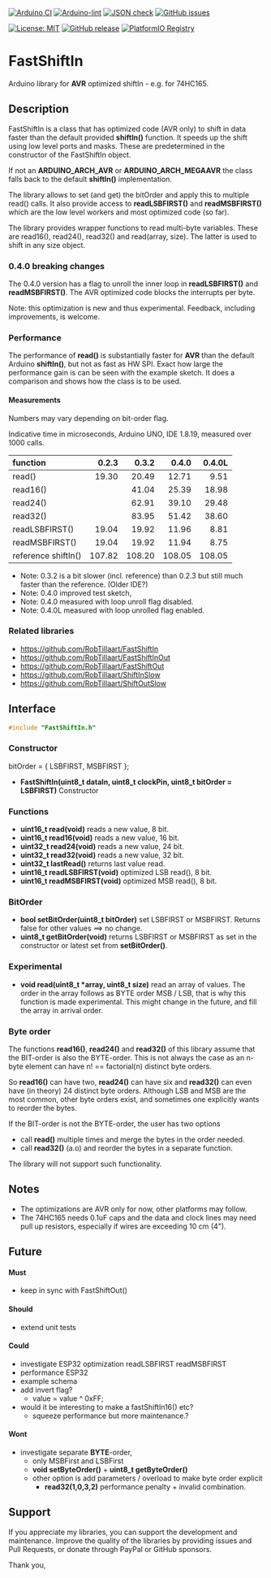 
[![Arduino CI](https://github.com/RobTillaart/FastShiftIn/workflows/Arduino%20CI/badge.svg)](https://github.com/marketplace/actions/arduino_ci)
[![Arduino-lint](https://github.com/RobTillaart/FastShiftIn/actions/workflows/arduino-lint.yml/badge.svg)](https://github.com/RobTillaart/FastShiftIn/actions/workflows/arduino-lint.yml)
[![JSON check](https://github.com/RobTillaart/FastShiftIn/actions/workflows/jsoncheck.yml/badge.svg)](https://github.com/RobTillaart/FastShiftIn/actions/workflows/jsoncheck.yml)
[![GitHub issues](https://img.shields.io/github/issues/RobTillaart/FastShiftIn.svg)](https://github.com/RobTillaart/FastShiftIn/issues)

[![License: MIT](https://img.shields.io/badge/license-MIT-green.svg)](https://github.com/RobTillaart/FastShiftIn/blob/master/LICENSE)
[![GitHub release](https://img.shields.io/github/release/RobTillaart/FastShiftIn.svg?maxAge=3600)](https://github.com/RobTillaart/FastShiftIn/releases)
[![PlatformIO Registry](https://badges.registry.platformio.org/packages/robtillaart/library/FastShiftIn.svg)](https://registry.platformio.org/libraries/robtillaart/FastShiftIn)


# FastShiftIn

Arduino library for **AVR** optimized shiftIn - e.g. for 74HC165.


## Description

FastShiftIn is a class that has optimized code (AVR only) to shift in data faster 
than the default provided **shiftIn()** function.
It speeds up the shift using low level ports and masks. These are predetermined
in the constructor of the FastShiftIn object.

If not an **ARDUINO_ARCH_AVR** or **ARDUINO_ARCH_MEGAAVR** the class falls back 
to the default **shiftIn()** implementation.

The library allows to set (and get) the bitOrder and apply this to multiple read()
calls. It also provide access to **readLSBFIRST()** and **readMSBFIRST()** which 
are the low level workers and most optimized code (so far).

The library provides wrapper functions to read multi-byte variables. 
These are read16(), read24(), read32() and read(array, size).
The latter is used to shift in any size object.


### 0.4.0 breaking changes

The 0.4.0 version has a flag to unroll the inner loop in **readLSBFIRST()**
and **readMSBFIRST()**. The AVR optimized code blocks the interrupts per byte.

Note: this optimization is new and thus experimental.
Feedback, including improvements, is welcome.


### Performance

The performance of **read()** is substantially faster for **AVR** than the default 
Arduino **shiftIn()**, but not as fast as HW SPI. 
Exact how large the performance gain is can be seen with the example sketch.
It does a comparison and shows how the class is to be used.


#### Measurements

Numbers may vary depending on bit-order flag.

Indicative time in microseconds, Arduino UNO, IDE 1.8.19, measured over 1000 calls. 

|  function            |   0.2.3  |   0.3.2  |   0.4.0  |  0.4.0L  |
|:---------------------|---------:|---------:|---------:|---------:|
|  read()              |   19.30  |   20.49  |   12.71  |    9.51  |
|  read16()            |          |   41.04  |   25.39  |   18.98  |
|  read24()            |          |   62.91  |   39.10  |   29.48  |
|  read32()            |          |   83.95  |   51.42  |   38.60  |
|  readLSBFIRST()      |   19.04  |   19.92  |   11.96  |    8.81  |
|  readMSBFIRST()      |   19.04  |   19.92  |   11.94  |    8.75  |
|  reference shiftIn() |  107.82  |  108.20  |  108.05  |  108.05  |


- Note: 0.3.2 is a bit slower (incl. reference) than 0.2.3 but still much
faster than the reference. (Older IDE?)
- Note: 0.4.0 improved test sketch, 
- Note: 0.4.0 measured with loop unroll flag disabled.
- Note: 0.4.0L measured with loop unrolled flag enabled.


### Related libraries

- https://github.com/RobTillaart/FastShiftIn
- https://github.com/RobTillaart/FastShiftInOut
- https://github.com/RobTillaart/FastShiftOut
- https://github.com/RobTillaart/ShiftInSlow
- https://github.com/RobTillaart/ShiftOutSlow


## Interface

```cpp
#include "FastShiftIn.h"
```

### Constructor

bitOrder = { LSBFIRST, MSBFIRST };

- **FastShiftIn(uint8_t dataIn, uint8_t clockPin, uint8_t bitOrder = LSBFIRST)** Constructor

### Functions

- **uint16_t read(void)** reads a new value, 8 bit.
- **uint16_t read16(void)** reads a new value, 16 bit.
- **uint32_t read24(void)** reads a new value, 24 bit.
- **uint32_t read32(void)** reads a new value, 32 bit.
- **uint32_t lastRead()** returns last value read.
- **uint16_t readLSBFIRST(void)**  optimized LSB read(), 8 bit.
- **uint16_t readMSBFIRST(void)**  optimized MSB read(), 8 bit.


### BitOrder

- **bool setBitOrder(uint8_t bitOrder)** set LSBFIRST or MSBFIRST. 
Returns false for other values ==> no change.
- **uint8_t getBitOrder(void)** returns LSBFIRST or MSBFIRST as set in the constructor
or latest set from **setBitOrder()**.


### Experimental

- **void read(uint8_t \*array, uint8_t size)** read an array of values.
The order in the array follows as BYTE order MSB / LSB, that is why this function
is made experimental. This might change in the future, and fill the array
in arrival order.


### Byte order

The functions **read16()**, **read24()** and **read32()** of this library assume
that the BIT-order is also the BYTE-order.
This is not always the case as an n-byte element can have n! == factorial(n)
distinct byte orders.

So **read16()** can have two, **read24()** can have six and **read32()** can even have 
(in theory) 24 distinct byte orders. Although LSB and MSB are the most common,
other byte orders exist, and sometimes one explicitly wants to reorder the bytes.

If the BIT-order is not the BYTE-order, the user has two options
- call **read()** multiple times and merge the bytes in the order needed.
- call **read32()** (a.o) and reorder the bytes in a separate function.

The library will not support such functionality.


## Notes

- The optimizations are AVR only for now, other platforms may follow.
- The 74HC165 needs 0.1uF caps and the data and clock lines may need  
pull up resistors, especially if wires are exceeding 10 cm (4").


## Future

#### Must

- keep in sync with FastShiftOut()

#### Should

- extend unit tests

#### Could

- investigate ESP32 optimization readLSBFIRST readMSBFIRST
- performance ESP32
- example schema
- add invert flag?
  - value = value ^ 0xFF;
- would it be interesting to make a fastShiftIn16() etc?
  - squeeze performance but more maintenance.?           

#### Wont

- investigate separate **BYTE**-order, 
  - only MSBFirst and LSBFirst
  - **void setByteOrder()** + **uint8_t getByteOrder()**
  - other option is add parameters / overload to make byte order explicit
    - **read32(1,0,3,2)** performance penalty + invalid combination.

## Support

If you appreciate my libraries, you can support the development and maintenance.
Improve the quality of the libraries by providing issues and Pull Requests, or
donate through PayPal or GitHub sponsors.

Thank you,
